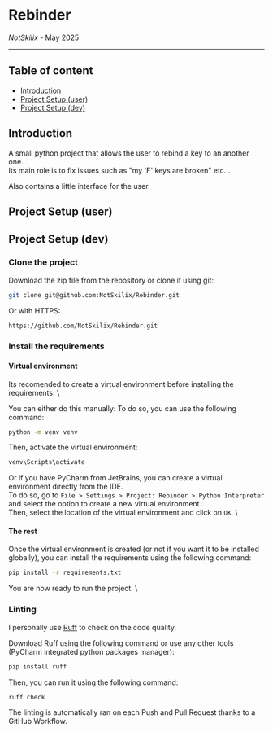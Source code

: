 # Rebinder
*NotSkilix* - May 2025

---

## Table of content
- [Introduction](/Introduction)
- [Project Setup (user)]()
- [Project Setup (dev)]()

## Introduction
A small python project that allows the user to rebind a key to an another one. \
Its main role is to fix issues such as "my 'F' keys are broken" etc...

Also contains a little interface for the user.

## Project Setup (user)

## Project Setup (dev)
### Clone the project
Download the zip file from the repository or clone it using git:
```bash
git clone git@github.com:NotSkilix/Rebinder.git
```
Or with HTTPS:
````bash
https://github.com/NotSkilix/Rebinder.git
````

### Install the requirements
#### Virtual environment
Its recomended to create a virtual environment before installing the requirements. \

You can either do this manually:
To do so, you can use the following command:
```bash
python -m venv venv
```
Then, activate the virtual environment:
```bash
venv\Scripts\activate
```

Or if you have PyCharm from JetBrains, you can create a virtual environment directly from the IDE. \
To do so, go to `File > Settings > Project: Rebinder > Python Interpreter` and select the option to create a new virtual environment. \
Then, select the location of the virtual environment and click on `OK`. \

#### The rest
Once the virtual environment is created (or not if you want it to be installed globally), you can install the requirements using the following command:
```bash
pip install -r requirements.txt
```

You are now ready to run the project. \

### Linting
I personally use [Ruff](https://github.com/astral-sh/ruff) to check on the code quality.

Download Ruff using the following command or use any other tools (PyCharm integrated python packages manager):
```bash
pip install ruff
```

Then, you can run it using the following command:
```bash
ruff check
```

The linting is automatically ran on each Push and Pull Request thanks to a GitHub Workflow.